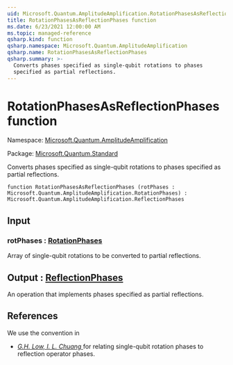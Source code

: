 ```yaml
---
uid: Microsoft.Quantum.AmplitudeAmplification.RotationPhasesAsReflectionPhases
title: RotationPhasesAsReflectionPhases function
ms.date: 6/23/2021 12:00:00 AM
ms.topic: managed-reference
qsharp.kind: function
qsharp.namespace: Microsoft.Quantum.AmplitudeAmplification
qsharp.name: RotationPhasesAsReflectionPhases
qsharp.summary: >-
  Converts phases specified as single-qubit rotations to phases
  specified as partial reflections.
---
```


# RotationPhasesAsReflectionPhases function

Namespace: [Microsoft.Quantum.AmplitudeAmplification](xref:Microsoft.Quantum.AmplitudeAmplification)

Package: [Microsoft.Quantum.Standard](https://nuget.org/packages/Microsoft.Quantum.Standard)


Converts phases specified as single-qubit rotations to phasesspecified as partial reflections.

```qsharp
function RotationPhasesAsReflectionPhases (rotPhases : Microsoft.Quantum.AmplitudeAmplification.RotationPhases) : Microsoft.Quantum.AmplitudeAmplification.ReflectionPhases
```


## Input

### rotPhases : [RotationPhases](xref:Microsoft.Quantum.AmplitudeAmplification.RotationPhases)

Array of single-qubit rotations to be converted to partialreflections.



## Output : [ReflectionPhases](xref:Microsoft.Quantum.AmplitudeAmplification.ReflectionPhases)

An operation that implements phases specified as partial reflections.

## References

We use the convention in- [ *G.H. Low, I. L. Chuang* ](https://arxiv.org/abs/1707.05391)  for relating single-qubit rotation phases to reflection operator phases.